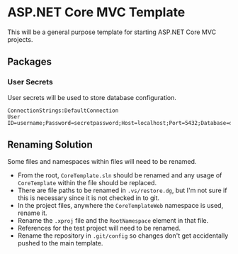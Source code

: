 # ASP.NET Core MVC Template

This will be a general purpose template for starting ASP.NET Core MVC projects.

## Packages

### User Secrets

User secrets will be used to store database configuration.

    ConnectionStrings:DefaultConnection
    User ID=username;Password=secretpassword;Host=localhost;Port=5432;Database=dbname;Pooling=true;

## Renaming Solution

Some files and namespaces within files will need to be renamed.

* From the root, `CoreTemplate.sln` should be renamed and any usage of `CoreTemplate` within the file should be replaced.
* There are file paths to be renamed in `.vs/restore.dg`, but I'm not sure if this is necessary since it is not checked in to git.
* In the project files, anywhere the `CoreTemplateWeb` namespace is used, rename it.
* Rename the `.xproj` file and the `RootNamespace` element in that file.
* References for the test project will need to be renamed.
* Rename the repository in `.git/config` so changes don't get accidentally pushed to the main template.
